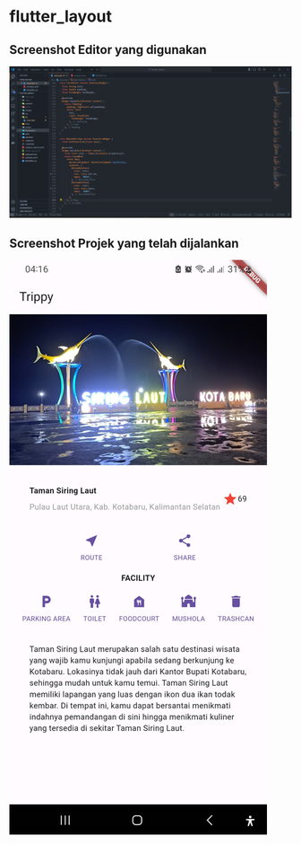 # flutter_layout

<h2>Screenshot Editor yang digunakan</h2>

![Editor screenshot](Screenshot/editor_ss.png)

<h2>Screenshot Projek yang telah dijalankan</h2>

![Projek](Screenshot/run_projek.jpg)